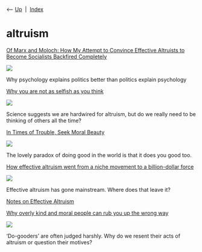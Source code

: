 <div class="nav">

⟵ [Up](index.html)  \|  [Index](index.html)

</div>

# altruism

<div class="cards">

<div class="card">

<div class="card-title">

[Of Marx and Moloch: How My Attempt to Convince Effective Altruists to
Become Socialists Backfired
Completely](https://honestsignals.substack.com/p/of-marx-and-moloch-or-my-misguided?ref=thediff.co)

</div>

<div class="card-image">

[![](https://substackcdn.com/image/fetch/$s_!UP9D!,w_1200,h_600,c_fill,f_jpg,q_auto:good,fl_progressive:steep,g_auto/https%3A%2F%2Fsubstack-post-media.s3.amazonaws.com%2Fpublic%2Fimages%2Fe454df7e-4fd7-45cc-93c6-03db2a02a6a5_1536x1024.png)](https://honestsignals.substack.com/p/of-marx-and-moloch-or-my-misguided?ref=thediff.co)

</div>

Why psychology explains politics better than politics explain psychology

</div>

<div class="card">

<div class="card-title">

[Why you are not as selfish as you
think](https://www.bbc.com/future/article/20250725-should-you-put-yourself-or-others-first?ocid=global_future_rss)

</div>

<div class="card-image">

[![](https://ychef.files.bbci.co.uk/624x351/p0lsbcgt.jpg)](https://www.bbc.com/future/article/20250725-should-you-put-yourself-or-others-first?ocid=global_future_rss)

</div>

Science suggests we are hardwired for altruism, but do we really need to
be thinking of others all the time?

</div>

<div class="card">

<div class="card-title">

[In Times of Trouble, Seek Moral
Beauty](https://www.theatlantic.com/ideas/archive/2025/05/trouble-seek-moral-beauty/682878/?utm_source=feed)

</div>

<div class="card-image">

[![](https://cdn.theatlantic.com/thumbor/AHEz6BwReYznwugnZJ_YaEy6kWM=/0x64:2995x1624/1200x625/media/img/mt/2025/05/HowToBuildALife242/original.jpg)](https://www.theatlantic.com/ideas/archive/2025/05/trouble-seek-moral-beauty/682878/?utm_source=feed)

</div>

The lovely paradox of doing good in the world is that it does you good
too.

</div>

<div class="card">

<div class="card-title">

[How effective altruism went from a niche movement to a billion-dollar
force](https://www.vox.com/future-perfect/2022/8/8/23150496/effective-altruism-sam-bankman-fried-dustin-moskovitz-billionaire-philanthropy-crytocurrency)

</div>

<div class="card-image">

[![](https://platform.vox.com/wp-content/uploads/sites/2/chorus/uploads/chorus_asset/file/23923655/ea_future_perfect_board1c.jpg?quality=90&strip=all&crop=0%2C6.9544398836215%2C100%2C93.045560116379&w=1200)](https://www.vox.com/future-perfect/2022/8/8/23150496/effective-altruism-sam-bankman-fried-dustin-moskovitz-billionaire-philanthropy-crytocurrency)

</div>

Effective altruism has gone mainstream. Where does that leave it?

</div>

<div class="card">

<div class="card-title">

[Notes on Effective Altruism](https://michaelnotebook.com/eanotes)

</div>

</div>

<div class="card">

<div class="card-title">

[Why overly kind and moral people can rub you up the wrong
way](https://www.bbc.com/worklife/article/20211122-why-overly-kind-and-moral-people-can-rub-you-up-the-wrong-way)

</div>

<div class="card-image">

[![](https://ychef.files.bbci.co.uk/624x351/p0b5737g.jpg)](https://www.bbc.com/worklife/article/20211122-why-overly-kind-and-moral-people-can-rub-you-up-the-wrong-way)

</div>

‘Do-gooders’ are often judged harshly. Why do we resent their acts of
altruism or question their motives?

</div>

</div>
